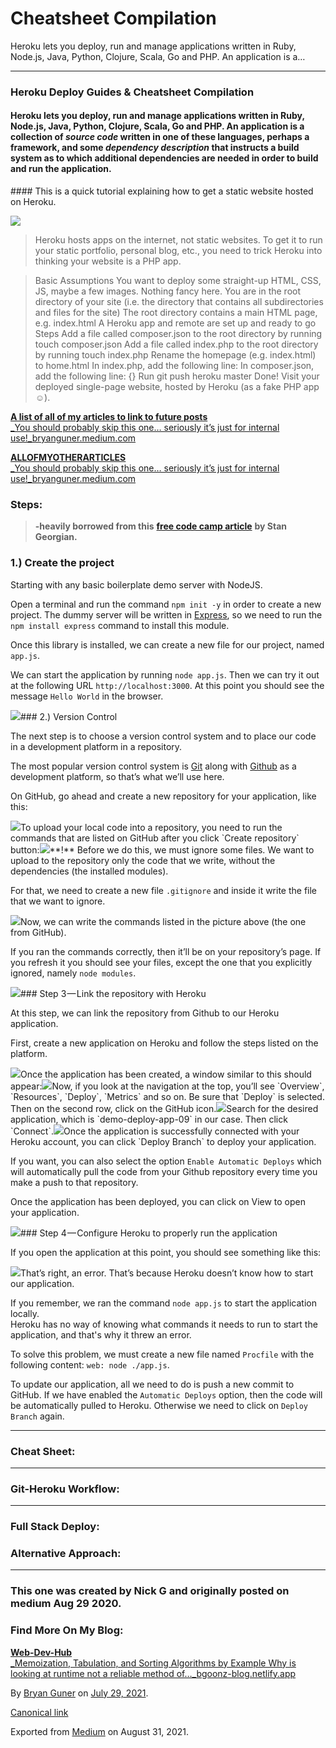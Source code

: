 # Cheatsheet Compilation

Heroku lets you deploy, run and manage applications written in Ruby, Node.js, Java, Python, Clojure, Scala, Go and PHP. An application is a…

***

### Heroku Deploy Guides & Cheatsheet Compilation

#### Heroku lets you deploy, run and manage applications written in Ruby, Node.js, Java, Python, Clojure, Scala, Go and PHP. An application is a collection of _source code_ written in one of these languages, perhaps a framework, and some _dependency description_ that instructs a build system as to which additional dependencies are needed in order to build and run the application.

\#### This is a quick tutorial explaining how to get a static website hosted on Heroku.

![](https://cdn-images-1.medium.com/max/800/0\*gAOfoFENBTwE5mqJ.gif)

> Heroku hosts apps on the internet, not static websites. To get it to run your static portfolio, personal blog, etc., you need to trick Heroku into thinking your website is a PHP app.

> Basic Assumptions You want to deploy some straight-up HTML, CSS, JS, maybe a few images. Nothing fancy here. You are in the root directory of your site (i.e. the directory that contains all subdirectories and files for the site) The root directory contains a main HTML page, e.g. index.html A Heroku app and remote are set up and ready to go Steps Add a file called composer.json to the root directory by running touch composer.json Add a file called index.php to the root directory by running touch index.php Rename the homepage (e.g. index.html) to home.html In index.php, add the following line: In composer.json, add the following line: {} Run git push heroku master Done! Visit your deployed single-page website, hosted by Heroku (as a fake PHP app ☺).

[**A list of all of my articles to link to future posts**\
_You should probably skip this one… seriously it’s just for internal use!_bryanguner.medium.com](https://bryanguner.medium.com/a-list-of-all-of-my-articles-to-link-to-future-posts-1f6f88ebdf5b)

[**ALLOFMYOTHERARTICLES**\
_You should probably skip this one… seriously it’s just for internal use!_bryanguner.medium.com](https://bryanguner.medium.com/a-list-of-all-of-my-articles-to-link-to-future-posts-1f6f88ebdf5b)

### Steps:

> **-heavily borrowed from this** [**free code camp article**](https://www.freecodecamp.org/news/how-to-deploy-an-application-to-heroku/) **by Stan Georgian.**

### 1.) Create the project

Starting with any basic boilerplate demo server with NodeJS.

Open a terminal and run the command `npm init -y` in order to create a new project. The dummy server will be written in [Express](https://expressjs.com), so we need to run the `npm install express` command to install this module.

Once this library is installed, we can create a new file for our project, named `app.js`.

We can start the application by running `node app.js`. Then we can try it out at the following URL `http://localhost:3000`. At this point you should see the message `Hello World` in the browser.

![](https://cdn-images-1.medium.com/max/800/0\*3FuViRnU9-PB5uqf.PNG)### 2.) Version Control

The next step is to choose a version control system and to place our code in a development platform in a repository.

The most popular version control system is [Git](https://git-scm.com) along with [Github](https://github.com) as a development platform, so that’s what we’ll use here.

On GitHub, go ahead and create a new repository for your application, like this:

![](https://cdn-images-1.medium.com/max/800/0\*pyHPJP0kjAV9sij1.PNG)To upload your local code into a repository, you need to run the commands that are listed on GitHub after you click \`Create repository\` button:![](https://cdn-images-1.medium.com/max/800/0\*C7nOWV7ygqTRdqcu.PNG)\*\*!\*\* Before we do this, we must ignore some files. We want to upload to the repository only the code that we write, without the dependencies (the installed modules).

For that, we need to create a new file `.gitignore` and inside it write the file that we want to ignore.



![](https://cdn-images-1.medium.com/max/800/0\*T-9QyGzUdWvFuA-D.PNG)Now, we can write the commands listed in the picture above (the one from GitHub).

If you ran the commands correctly, then it’ll be on your repository’s page. If you refresh it you should see your files, except the one that you explicitly ignored, namely `node modules`.

![](https://cdn-images-1.medium.com/max/800/0\*\_WzaY9T9A0FsvPgb.PNG)### Step 3 — Link the repository with Heroku

At this step, we can link the repository from Github to our Heroku application.

First, create a new application on Heroku and follow the steps listed on the platform.

![](https://cdn-images-1.medium.com/max/800/0\*J9tMV455odrM00UJ.PNG)Once the application has been created, a window similar to this should appear:![](https://cdn-images-1.medium.com/max/800/0\*cowa0t6DgTqjUdjR.PNG)Now, if you look at the navigation at the top, you’ll see \`Overview\`, \`Resources\`, \`Deploy\`, \`Metrics\` and so on. Be sure that \`Deploy\` is selected. Then on the second row, click on the GitHub icon.![](https://cdn-images-1.medium.com/max/800/0\*kAZI5kiisUiZ2Z9D.PNG)Search for the desired application, which is \`demo-deploy-app-09\` in our case. Then click \`Connect\`.![](https://cdn-images-1.medium.com/max/800/0\*T89joca8hXRO8UsL.PNG)Once the application is successfully connected with your Heroku account, you can click \`Deploy Branch\` to deploy your application.

If you want, you can also select the option `Enable Automatic Deploys` which will automatically pull the code from your Github repository every time you make a push to that repository.

Once the application has been deployed, you can click on View to open your application.

![](https://cdn-images-1.medium.com/max/800/0\*9dBdxScA9\_dIEz1Q.PNG)### Step 4 — Configure Heroku to properly run the application

If you open the application at this point, you should see something like this:

![](https://cdn-images-1.medium.com/max/800/0\*rMZ8aneIjG3nx211.PNG)That’s right, an error. That’s because Heroku doesn’t know how to start our application.

If you remember, we ran the command `node app.js` to start the application locally.\
Heroku has no way of knowing what commands it needs to run to start the application, and that's why it threw an error.

To solve this problem, we must create a new file named `Procfile` with the following content: `web: node ./app.js`.

To update our application, all we need to do is push a new commit to GitHub. If we have enabled the `Automatic Deploys` option, then the code will be automatically pulled to Heroku. Otherwise we need to click on `Deploy Branch` again.

***

### Cheat Sheet:

***

### Git-Heroku Workflow:

***

### Full Stack Deploy:

### Alternative Approach:

***

### This one was created by Nick G and originally posted on medium Aug 29 2020.

### Find More On My Blog:

[**Web-Dev-Hub**\
_Memoization, Tabulation, and Sorting Algorithms by Example Why is looking at runtime not a reliable method of…_bgoonz-blog.netlify.app](https://bgoonz-blog.netlify.app)

By [Bryan Guner](https://medium.com/@bryanguner) on [July 29, 2021](https://medium.com/p/b2897b69ce02).

[Canonical link](https://medium.com/@bryanguner/heroku-deploy-guides-cheatsheet-compilation-b2897b69ce02)

Exported from [Medium](https://medium.com) on August 31, 2021.
